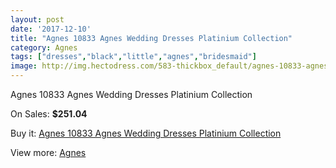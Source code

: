 ```yaml
---
layout: post
date: '2017-12-10'
title: "Agnes 10833 Agnes Wedding Dresses Platinium Collection"
category: Agnes
tags: ["dresses","black","little","agnes","bridesmaid"]
image: http://img.hectodress.com/583-thickbox_default/agnes-10833-agnes-wedding-dresses-platinium-collection.jpg
---
```

Agnes 10833 Agnes Wedding Dresses Platinium Collection

On Sales: **$251.04**
<a href="https://www.hectodress.com/agnes/384-agnes-10833-agnes-wedding-dresses-platinium-collection.html"><amp-img layout="responsive" width="600" height="600" src="//img.hectodress.com/583-thickbox_default/agnes-10833-agnes-wedding-dresses-platinium-collection.jpg" alt="Agnes 10833 Agnes Wedding Dresses Platinium Collection 0" /></a>

Buy it: [Agnes 10833 Agnes Wedding Dresses Platinium Collection](https://www.hectodress.com/agnes/384-agnes-10833-agnes-wedding-dresses-platinium-collection.html "Agnes 10833 Agnes Wedding Dresses Platinium Collection")

View more: [Agnes](https://www.hectodress.com/6-agnes "Agnes")